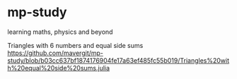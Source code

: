 # mp-study
learning maths, physics and beyond

Triangles with 6 numbers and equal side sums
https://github.com/mavergit/mp-study/blob/b03cc637bf1874176904fe17a63ef485fc55b019/Triangles%20with%20equal%20side%20sums.julia
